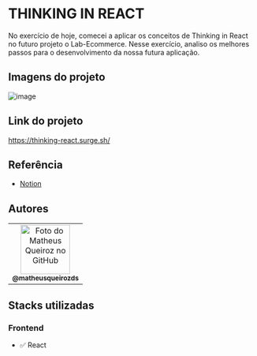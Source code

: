 # THINKING IN REACT

No exercício de hoje, comecei a aplicar os conceitos de Thinking in React no futuro projeto o Lab-Ecommerce. Nesse exercício, analiso os melhores passos para o desenvolvimento da nossa futura aplicação.

## Imagens do projeto

![image](https://user-images.githubusercontent.com/70871620/179124448-2fa089b3-6b52-44df-9f5b-628389092e70.png)

## Link do projeto

https://thinking-react.surge.sh/

## Referência

-   [Notion](https://labenu.notion.site/Aula-Thinking-in-React-628b80df356d48b6b23580f5e9ae686c)

## Autores

<table>
  <tr>
    <td align="center">
      <a href="https://github.com/matheusqueirozds">
        <img src="https://avatars.githubusercontent.com/u/70871620?v=4" width="100px;" alt="Foto do Matheus Queiroz no GitHub"/><br>
        <sub>
          <b>@matheusqueirozds</b>
        </sub>
      </a>
    </td>
  </tr>
</table>

## Stacks utilizadas

### Frontend

 <ul>
   <li>✅  React</li>
 </ul>
